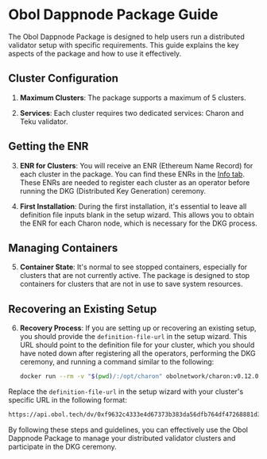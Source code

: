 # Obol Dappnode Package Guide

The Obol Dappnode Package is designed to help users run a distributed validator setup with specific requirements. This guide explains the key aspects of the package and how to use it effectively.

## Cluster Configuration

1. **Maximum Clusters**: The package supports a maximum of 5 clusters.

2. **Services**: Each cluster requires two dedicated services: Charon and Teku validator.

## Getting the ENR

3. **ENR for Clusters**: You will receive an ENR (Ethereum Name Record) for each cluster in the package. You can find these ENRs in the [Info tab](http://my.dappnode/#/packages/obol-distributed-validator-goerli.dnp.dappnode.eth/info). These ENRs are needed to register each cluster as an operator before running the DKG (Distributed Key Generation) ceremony.

4. **First Installation**: During the first installation, it's essential to leave all definition file inputs blank in the setup wizard. This allows you to obtain the ENR for each Charon node, which is necessary for the DKG process.

## Managing Containers

5. **Container State**: It's normal to see stopped containers, especially for clusters that are not currently active. The package is designed to stop containers for clusters that are not in use to save system resources.

## Recovering an Existing Setup

6. **Recovery Process**: If you are setting up or recovering an existing setup, you should provide the `definition-file-url` in the setup wizard. This URL should point to the definition file for your cluster, which you should have noted down after registering all the operators, performing the DKG ceremony, and running a command similar to the following:

   ```bash
   docker run --rm -v "$(pwd)/:/opt/charon" obolnetwork/charon:v0.12.0 dkg --definition-file="https://api.obol.tech/dv/0xf9632c4333e4d67373b777da56dfb764df47268881d3412a1eef1a0247dc7367/"
   ```

Replace the `definition-file-url` in the setup wizard with your cluster's specific URL in the following format:

```markdown
https://api.obol.tech/dv/0xf9632c4333e4d67373b383da56dfb764df47268881d3412a1eef1a0247dc7367
```

By following these steps and guidelines, you can effectively use the Obol Dappnode Package to manage your distributed validator clusters and participate in the DKG ceremony.
